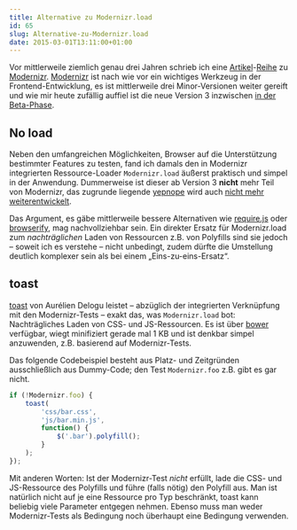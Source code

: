 ```yaml
---
title: Alternative zu Modernizr.load
id: 65
slug: Alternative-zu-Modernizr.load
date: 2015-03-01T13:11:00+01:00
---
```


Vor mittlerweile ziemlich genau drei Jahren schrieb ich eine [Artikel](/archiv/25/Modernizr-Grundlagen.html)\-[Reihe](/archiv/26/Modernizr-Load.html) zu [Modernizr](/archiv/27/Modernizr-API.html). [Modernizr](http://modernizr.com) ist nach wie vor ein wichtiges Werkzeug in der Frontend-Entwicklung, es ist mittlerweile drei Minor-Versionen weiter gereift und wie mir heute zufällig auffiel ist die neue Version 3 inzwischen [in der Beta-Phase](http://v3.modernizr.com).

## No load

Neben den umfangreichen Möglichkeiten, Browser auf die Unterstützung bestimmter Features zu testen, fand ich damals den in Modernizr integrierten Ressource-Loader `Modernizr.load` äußerst praktisch und simpel in der Anwendung. Dummerweise ist dieser ab Version 3 **nicht** mehr Teil von Modernizr, das zugrunde liegende [yepnope](http://yepnopejs.com) wird auch [nicht mehr weiterentwickelt](https://github.com/SlexAxton/yepnope.js#deprecation-notice).

Das Argument, es gäbe mittlerweile bessere Alternativen wie [require.js](http://requirejs.org) oder [browserify](http://browserify.org), mag nachvollziehbar sein. Ein direkter Ersatz für Modernizr.load zum _nachträglichen_ Laden von Ressourcen z.B. von Polyfills sind sie jedoch – soweit ich es verstehe – nicht unbedingt, zudem dürfte die Umstellung deutlich komplexer sein als bei einem „Eins-zu-eins-Ersatz“.

## toast

[toast](https://github.com/pyrsmk/toast) von Aurélien Delogu leistet – abzüglich der integrierten Verknüpfung mit den Modernizr-Tests – exakt das, was `Modernizr.load` bot: Nachträgliches Laden von CSS- und JS-Ressourcen. Es ist über [bower](http://bower.io) verfügbar, wiegt minifiziert gerade mal 1 KB und ist denkbar simpel anzuwenden, z.B. basierend auf Modernizr-Tests.

Das folgende Codebeispiel besteht aus Platz- und Zeitgründen ausschließlich aus Dummy-Code; den Test `Modernizr.foo` z.B. gibt es gar nicht.

```js
if (!Modernizr.foo) {
    toast(
        'css/bar.css',
        'js/bar.min.js',
        function() {
            $('.bar').polyfill();
        }
    );
});
```

Mit anderen Worten: Ist der Modernizr-Test _nicht_ erfüllt, lade die CSS- und JS-Ressource des Polyfills und führe (falls nötig) den Polyfill aus. Man ist natürlich nicht auf je eine Ressource pro Typ beschränkt, toast kann beliebig viele Parameter entgegen nehmen. Ebenso muss man weder Modernizr-Tests als Bedingung noch überhaupt eine Bedingung verwenden.
